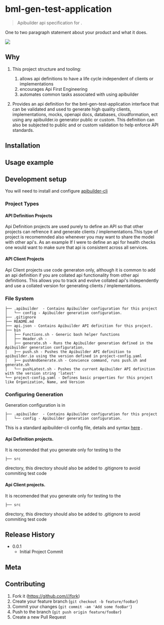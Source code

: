 # bml-gen-test-application
> Apibuilder api specification for .

One to two paragraph statement about your product and what it does.

![](header.png)

## Why
1. This project structure and tooling: 
    1. allows api definitions to have a life cycle independent of clients or implementations
    1. encourages Api First Engineering
    1. automates common tasks associated with using apibuilder 

1. Provides an api definition for the bml-gen-test-application interface that can 
be validated and used to generate high quality clients, implementations, 
mocks, openapi docs, databases, cloudformation, ect using any 
apibuilder.io generator public or custom. This definition can also be 
subjected to public and or custom validation to help enforce API standards. 

## Installation

## Usage example

## Development setup

You will need to install and configure [apibuilder-cli](https://github.com/apicollective/apibuilder-cli) 

### Project Types

#### API Definition Projects

Api Definition projects are used purely to define an API so that other 
projects can refrence it and generate clients / implementations.This type 
of project is recomemnded also whenever you may want to share the model 
with other api's. As an example If I were to define an api for health checks 
one would want to make sure that api is consistent across all services. 

#### API Client Projects

Api Client projects use code generaton only, although it is common to add an 
api definition if you are collated api functionality from other api definitions. 
This allows you to track and evolve collated api's independently and use a 
collated version for generating clients / implementations.  
 

### File System
```
├── .apibuilder  - Contains Apibuilder configuration for this project
│   └── config - Apibuilder generation configuration.
├── .gitignore
├── README.md
├── api.json - Contains Apibuilder API definition for this project.
├── bin
│   ├── Functions.sh - Generic bash helper functions
│   ├── Header.sh -
│   ├── generate.sh - Runs the Apibuilder generation defined in the Apibuilder generation configuration.
│   ├── push.sh - Pushes the Apibuilder API definition to apibuilder.io using the version defined in project-config.yaml
│   ├── pushAndGenerate.sh - Convience command, runs push.sh and generate.sh
│   └── pushLatest.sh - Pushes the current Apibuilder API definition with the version string 'latest'
└── project-config.yaml - Defines basic properties for this project like Organization, Name, and Version
```

### Configuring Generation

Generation configuration is in  
```
├── .apibuilder  - Contains Apibuilder configuration for this project
│   └── config - Apibuilder generation configuration.
```
This is a standard apibuilder-cli config file, details and syntax [here](https://github.com/apicollective/apibuilder-cli) .

#### Api Definition projects.
It is recomended that you generate only for testing to the
```
├── src 
```
directory, this directory should also be added to .gitignore to avoid commiting test code

#### Api Client projects.
It is recomended that you generate only for testing to the
```
├── src 
```
directory, this directory should also be added to .gitignore to avoid commiting test code







## Release History

* 0.0.1
    * Initial Project Commit
## Meta

## Contributing

1. Fork it (<https://github.com///fork>)
2. Create your feature branch (`git checkout -b feature/fooBar`)
3. Commit your changes (`git commit -am 'Add some fooBar'`)
4. Push to the branch (`git push origin feature/fooBar`)
5. Create a new Pull Request

